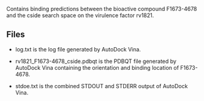 Contains binding predictions between the bioactive compound F1673-4678 and the cside search space on the virulence factor rv1821.

## Files

- log.txt is the log file generated by AutoDock Vina.

- rv1821_F1673-4678_cside.pdbqt is the PDBQT file generated by AutoDock Vina containing the orientation and binding location of F1673-4678.

- stdoe.txt is the combined STDOUT and STDERR output of AutoDock Vina.

